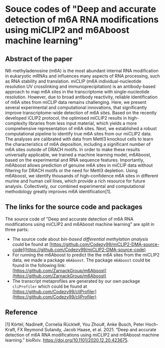 # Souce codes of "Deep and accurate detection of m6A RNA modifications using miCLIP2 and m6Aboost machine learning"

## Abstract of the paper

N6-methyladenosine (m6A) is the most abundant internal RNA modification in eukaryotic mRNAs and influences many aspects of RNA processing, such as RNA stability and translation. miCLIP (m6A individual-nucleotide resolution UV crosslinking and immunoprecipitation) is an antibody-based approach to map m6A sites in the transcriptome with single-nucleotide resolution. However, due to broad antibody reactivity, reliable identification of m6A sites from miCLIP data remains challenging. Here, we present several experimental and computational innovations, that significantly improve transcriptome-wide detection of m6A sites. Based on the recently developed iCLIP2 protocol, the optimised miCLIP2 results in high-complexity libraries from less input material, which yields a more comprehensive representation of m6A sites. Next, we established a robust computational pipeline to identify true m6A sites from our miCLIP2 data. The analyses are calibrated with data from Mettl3 knockout cells to learn the characteristics of m6A deposition, including a significant number of m6A sites outside of DRACH motifs. In order to make these results universally applicable, we trained a machine learning model, m6Aboost, based on the experimental and RNA sequence features. Importantly, m6Aboost allows prediction of genuine m6A sites in miCLIP data without filtering for DRACH motifs or the need for Mettl3 depletion. Using m6Aboost, we identify thousands of high-confidence m6A sites in different murine and human cell lines, which provide a rich resource for future analysis. Collectively, our combined experimental and computational methodology greatly improves m6A identification[1].

## The links for the source code and packages

The source code of "Deep and accurate detection of m6A RNA modifications using miCLIP2 and m6Aboost machine learning" are split in three parts:    

* The source code about *bin-based differential methylation analysis* could be found 
at [https://github.com/Codezy99/miCLIP2-DMA-source-code](https://github.com/Codezy99/miCLIP2-DMA-source-code)
* For running the m6Aboost to predict the the m6A sites from the miCLIP2 data, 
we made a package `m6Aboost`. The package `m6Aboost` could be found 
in the following link: [https://github.com/ZarnackGroup/m6Aboost](https://github.com/ZarnackGroup/m6Aboost)
* The transcript metaprofiles are generated by our own package `cliProfiler` which 
could be found at [https://github.com/Codezy99/cliProfiler](https://github.com/Codezy99/cliProfiler)

## Reference
[1] Körtel, Nadine#, Cornelia Rückle#, You Zhou#, Anke Busch, Peter Hoch-Kraft, FX Reymond Sutandy, Jacob Haase, et al. 2021. “Deep and accurate detection of m6A RNA modifications using miCLIP2 and m6Aboost machine learning.” bioRxiv. https://doi.org/10.1101/2020.12.20.423675.